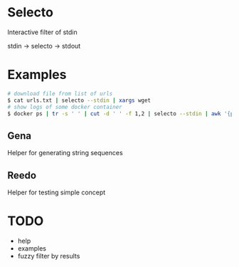 # Selecto
Interactive filter of stdin

stdin -> selecto -> stdout

# Examples
```bash
# download file from list of urls
$ cat urls.txt | selecto --stdin | xargs wget
# show logs of some docker container
$ docker ps | tr -s ' ' | cut -d ' ' -f 1,2 | selecto --stdin | awk '{printf("%02d",$1)}' | xargs -0 -I {} docker logs {} -f
```

## Gena
Helper for generating string sequences

## Reedo
Helper for testing simple concept

# TODO

- help
- examples
- fuzzy filter by results
